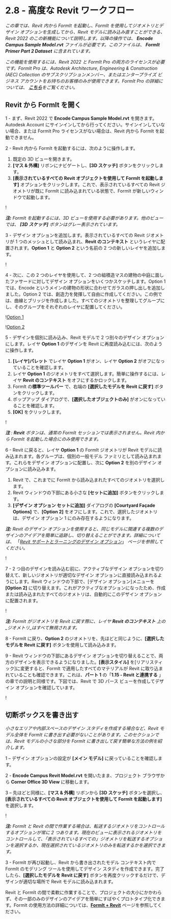 # 2.8 - 高度な Revit ワークフロー

_この章では、Revit 内から FormIt を起動し、FormIt を使用してジオメトリとデザイン オプションを生成してから、Revit モデルに読み込み直すことができる、Revit 2022 のこの新機能について説明します。以降の操作では、_ _**Encode Campus Sample Model.rvt**_ _ファイルが必要です。このファイルは、_ _**FormIt Primer Part 2 Dataset** に含まれています。_

_この機能を使用するには、Revit 2022 と FormIt Pro の両方のライセンスが必要です。FormIt Pro は、Autodesk Architecture, Engineering & Construction (AEC) Collection のサブスクリプションメンバー、またはエンタープライズ ビジネス アカウントをお持ちのお客様のみが使用できます。FormIt Pro の詳細については、_ [_**こちら**_](https://formit.autodesk.com/#pro-callout)_をご覧ください。_

## Revit から FormIt を開く

1 - まず、Revit 2022 で **Encode Campus Sample Model.rvt** を開きます。Autodesk Account にサインインしてから行ってください。サインインしていない場合、または FormIt Pro ライセンスがない場合は、Revit 内から FormIt を起動できません。

2 - Revit 内から FormIt を起動するには、次のように操作します。

1. 既定の 3D ビューを開きます。
2. **[マス & 外構]** リボンにナビゲートし、**[3D スケッチ]** ボタンをクリックします。
3. **[表示されているすべての Revit オブジェクトを使用して FormIt を起動します]** オプションをクリックします。これで、表示されているすべての Revit ジオメトリが既に FormIt に読み込まれている状態で、FormIt が新しいウィンドウで起動します。

\![](<../../.gitbook/assets/0 (22).png>)

_**注:**_ _FormIt を起動するには、3D ビューを使用する必要があります。他のビューでは、_ _**[3D スケッチ]**_ _ボタンはグレー表示されています。_

3 - デザイン オプションを追加します。表示されているすべての Revit ジオメトリが 1 つのメッシュとして読み込まれ、**Revit のコンテキスト** というレイヤに配置されます。**Option 1** と **Option 2** という名前の 2 つの新しいレイヤを追加します。

\![](<../../.gitbook/assets/1 (23) (1).png>)

4 - 次に、この 2 つのレイヤを使用して、2 つの組積造マスの建物の中庭に面したファサードに対してデザイン オプションをいくつかスケッチします。Option 1 では、Encode というメインの建物の形状に合わせてガラスの押し出しを追加しました。Option 2 では、創造力を発揮して自由に作成してください。この例では、曲線とブリッジを作成しました。すべてのジオメトリを整理してグループにし、そのグループをそれぞれのレイヤに配置してください。

\![Option 1](<../../.gitbook/assets/2 (23) (1).png>)

\![Option 2](<../../.gitbook/assets/3 (20) (1).png>)

5 - デザインを個別に読み込み、Revit モデルで 2 つ別々のデザイン オプションにします。レイヤ **Option 1** のデザインを Revit に再度読み込むには、次のように操作します。

1. **[レイヤ]パレット** でレイヤ **Option 1** がオン、レイヤ **Option 2** がオフになっていることを確認します。
2. レイヤ **Option 1** のジオメトリをすべて選択します。簡単に操作するには、レイヤ **Revit のコンテキスト** をオフにするかロックします。
3. FormIt の**標準ツールバー** で、右端の **[選択したモデルを Revit に戻す]**  ボタンをクリックします。
4. ポップアップ ダイアログで、**[選択したオブジェクトのみ]** がオンになっていることを確認します。
5. **[OK]** をクリックします。

\![](<../../.gitbook/assets/4 (19) (1).png>)

_**注**_ _:_ _**Revit**_ _ボタンは、通常の FormIt セッションでは表示されません。Revit 内から FormIt を起動した場合にのみ使用できます。_

6 - Revit に戻ると、レイヤ **Option 1** の FormIt ジオメトリが Revit モデルに読み込まれます。各グループは、個別の一般モデル ファミリとして読み込まれます。これらをデザイン オプションに配置し、次に **Option 2** を別のデザイン オプションに読み込みます。

1. Revit で、これまでに FormIt から読み込まれたすべてのジオメトリを選択します。
2. Revit ウィンドウの下部にある小さな **[セットに追加]** ボタンをクリックします。
3. **[デザイン オプション セットに追加]** ダイアログの **[Courtyard Façade Options]** で、**[Option 2]** をオフにします。これで、選択したジオメトリは、デザイン オプション 1 にのみ存在するようになります。

_**注:**_ _Revit のデザイン オプションを使用すると、同じモデルに関連する複数のデザインのアイデアを簡単に追跡し、切り替えることができます。詳細については、_ 「[_Revit サポートとラーニングのデザイン オプション_](https://knowledge.autodesk.com/support/revit-products/learn-explore/caas/CloudHelp/cloudhelp/2021/ENU/Revit-Model/files/GUID-D48B1E7E-BC34-414E-85BD-790F199BB2C0-htm.html)」 _ページを参照してください。_

\![](<../../.gitbook/assets/5 (18).png>)

7 - 2 つ目のデザインを読み込む前に、アクティブなデザイン オプションを切り替えて、新しいジオメトリが適切なデザイン オプションに直接読み込まれるようにします。Revit ウィンドウの下部で、[デザイン オプション]メニューを **[Option 2]** に切り替えます。これがアクティブなオプションになったため、作成または読み込まれたすべてのジオメトリは、自動的にこのデザイン オプションに配置されます。

\![](<../../.gitbook/assets/6 (15).png>)

_**注:**_ _FormIt がジオメトリを Revit に戻す際に、レイヤ _**Revit のコンテキスト**_ 上の_ジオメトリ_はすべて無視されます。_

8 - FormIt に戻り、**Option 2** のジオメトリを、先ほどと同じように、**[選択したモデルを Revit に戻す]** ボタンを使用して読み込みます。

9 - Revit ウィンドウの下部にあるデザイン オプションを切り替えることで、両方のデザインを表示できるようになりました。**[表示スタイル]** を[リアリスティック]に変更すると、FormIt で適用したすべてのマテリアルが Revit に取り込まれていることも確認できます。これは、**パート 1** の「**1.15 - Revit と連携する** 」の章での説明と同様です。下図では、Revit で 3D パース ビューを作成してデザイン オプションを確認しています。

\![](<../../.gitbook/assets/7 (10).png>)

## 切断ボックスを書き出す

_小さなエリアや内部スペースのデザイン スタディを作成する場合など、Revit モデル全体を FormIt に書き出す必要がないことがあります。このセクションでは、Revit モデルの小さな部分を FormIt に書き出して戻す簡単な方法の例を紹介します。_

1 – デザイン オプションの設定が **[メイン モデル]** に戻っていることを確認します。

2 - **Encode Campus Revit Model.rvt** を開いたまま、プロジェクト ブラウザから **Corner Office 3D View** に移動します。

3 – 先ほどと同様に、**[マス & 外構]** リボンから **[3D スケッチ]** ボタンを選択し、**[表示されているすべての Revit オブジェクトを使用して FormIt を起動します]** を選択します。

\![](<../../.gitbook/assets/8 (10) (1).png>)

_**注:**_ _FormIt と Revit の間で作業する場合は、転送するジオメトリをコントロールするオプションが常に 2 つあります。現在のビューに表示されるジオメトリをコントロールして、「表示されているすべての」ジオメトリを転送するオプションを選択するか、現在選択されているジオメトリのみを転送するかを選択できます。_

3 - FormIt が再び起動し、Revit から書き出されたモデル コンテキスト内で FormIt のモデリング ツールを使用してデザイン スタディを作成できます。完了したら、**[選択したモデルを Revit に戻す]** ボタンを再度クリックするだけで、デザインが適切な場所で Revit モデルに読み込まれます。

Revit と FormIt の間で柔軟に作業することで、プロジェクトの大小にかかわらず、その一部のみのデザインのアイデアを簡単にすばやくプロトタイプ化できます。FormIt の使用方法の詳細については、[**FormIt + Revit**](https://formit.autodesk.com/page/formit-revit#:\~:text=FormIt%20Groups%20become%20Revit%20Mass,using%20Revit%202018%20and%20newer.) ページを参照してください。
